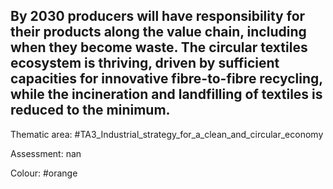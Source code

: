 ## By 2030 producers will have responsibility for their products along the value chain, including when they become waste. The circular textiles ecosystem is thriving, driven by sufficient capacities for innovative fibre-to-fibre recycling, while the incineration and landfilling of textiles is reduced to the minimum. 

Thematic area: #TA3_Industrial_strategy_for_a_clean_and_circular_economy

Assessment: nan

Colour: #orange